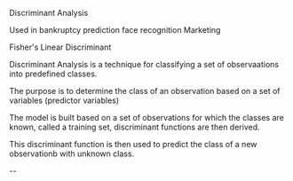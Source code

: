 Discriminant Analysis

Used in bankruptcy prediction
face recognition
Marketing

Fisher's Linear Discriminant

Discriminant Analysis is a technique for classifying a set of observaations into
predefined classes.

The purpose is to determine the class of an observation based on a set of variables (predictor variables)

The model is built based on a set of observations for which the classes are known, called a training set, discriminant functions are then derived.

This discriminant function is then used to predict the class of a new observationb with unknown class.

--
